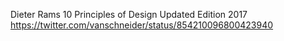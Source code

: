 Dieter Rams 10 Principles of Design Updated Edition 2017
https://twitter.com/vanschneider/status/854210096800423940